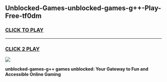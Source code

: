
## Unblocked-Games-unblocked-games-g++-Play-Free-tf0dm
<h3>
<a href="https://premium76.site?title=unblocked-games-g++&ref=20M">CLICK TO PLAY</a></h3>
<hr>

<h3>
<a href="https://premium76.site?title=unblocked-games-g++&ref=20M">CLICK 2 PLAY</a>
  
</h3>

<a href="https://premium76.site?title=unblocked-games-g++&ref=19M"><img src="https://clearcache.store/games.png"></a>


**unblocked-games-g++ games unblocked: Your Gateway to Fun and Accessible Online Gaming**
